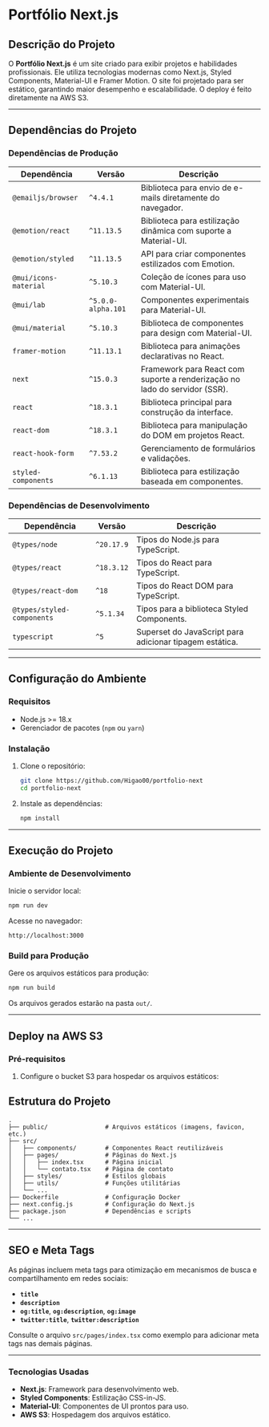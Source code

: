 
# **Portfólio Next.js**

## **Descrição do Projeto**
O **Portfólio Next.js** é um site criado para exibir projetos e habilidades profissionais. Ele utiliza tecnologias modernas como Next.js, Styled Components, Material-UI e Framer Motion. O site foi projetado para ser estático, garantindo maior desempenho e escalabilidade. O deploy é feito diretamente na AWS S3.

---

## **Dependências do Projeto**

### **Dependências de Produção**
| Dependência               | Versão      | Descrição                                                                 |
|---------------------------|-------------|---------------------------------------------------------------------------|
| `@emailjs/browser`        | `^4.4.1`    | Biblioteca para envio de e-mails diretamente do navegador.               |
| `@emotion/react`          | `^11.13.5`  | Biblioteca para estilização dinâmica com suporte a Material-UI.          |
| `@emotion/styled`         | `^11.13.5`  | API para criar componentes estilizados com Emotion.                      |
| `@mui/icons-material`     | `^5.10.3`   | Coleção de ícones para uso com Material-UI.                               |
| `@mui/lab`                | `^5.0.0-alpha.101` | Componentes experimentais para Material-UI.                              |
| `@mui/material`           | `^5.10.3`   | Biblioteca de componentes para design com Material-UI.                   |
| `framer-motion`           | `^11.13.1`  | Biblioteca para animações declarativas no React.                         |
| `next`                    | `^15.0.3`   | Framework para React com suporte a renderização no lado do servidor (SSR).|
| `react`                   | `^18.3.1`   | Biblioteca principal para construção da interface.                       |
| `react-dom`               | `^18.3.1`   | Biblioteca para manipulação do DOM em projetos React.                    |
| `react-hook-form`         | `^7.53.2`   | Gerenciamento de formulários e validações.                               |
| `styled-components`       | `^6.1.13`   | Biblioteca para estilização baseada em componentes.                      |

### **Dependências de Desenvolvimento**
| Dependência               | Versão      | Descrição                                                                |
|---------------------------|-------------|---------------------------------------------------------------------------|
| `@types/node`             | `^20.17.9`  | Tipos do Node.js para TypeScript.                                        |
| `@types/react`            | `^18.3.12`  | Tipos do React para TypeScript.                                          |
| `@types/react-dom`        | `^18`       | Tipos do React DOM para TypeScript.                                      |
| `@types/styled-components`| `^5.1.34`   | Tipos para a biblioteca Styled Components.                               |
| `typescript`              | `^5`        | Superset do JavaScript para adicionar tipagem estática.                  |

---

## **Configuração do Ambiente**

### **Requisitos**
- Node.js >= 18.x
- Gerenciador de pacotes (`npm` ou `yarn`)

### **Instalação**
1. Clone o repositório:
   ```bash
   git clone https://github.com/Higao00/portfolio-next
   cd portfolio-next
   ```
2. Instale as dependências:
   ```bash
   npm install
   ```

---

## **Execução do Projeto**

### **Ambiente de Desenvolvimento**
Inicie o servidor local:
```bash
npm run dev
```

Acesse no navegador:
```
http://localhost:3000
```

### **Build para Produção**
Gere os arquivos estáticos para produção:
```bash
npm run build
```

Os arquivos gerados estarão na pasta `out/`.

---

## **Deploy na AWS S3**

### **Pré-requisitos**
1. Configure o bucket S3 para hospedar os arquivos estáticos:

## **Estrutura do Projeto**

```plaintext
.
├── public/                # Arquivos estáticos (imagens, favicon, etc.)
├── src/
│   ├── components/        # Componentes React reutilizáveis
│   ├── pages/             # Páginas do Next.js
│   │   ├── index.tsx      # Página inicial
│   │   └── contato.tsx    # Página de contato
│   ├── styles/            # Estilos globais
│   ├── utils/             # Funções utilitárias
│   └── ...
├── Dockerfile             # Configuração Docker
├── next.config.js         # Configuração do Next.js
├── package.json           # Dependências e scripts
└── ...
```

---

## **SEO e Meta Tags**
As páginas incluem meta tags para otimização em mecanismos de busca e compartilhamento em redes sociais:
- **`title`**
- **`description`**
- **`og:title`**, **`og:description`**, **`og:image`**
- **`twitter:title`**, **`twitter:description`**

Consulte o arquivo `src/pages/index.tsx` como exemplo para adicionar meta tags nas demais páginas.

---

### **Tecnologias Usadas**
- **Next.js**: Framework para desenvolvimento web.
- **Styled Components**: Estilização CSS-in-JS.
- **Material-UI**: Componentes de UI prontos para uso.
- **AWS S3**: Hospedagem dos arquivos estático.
